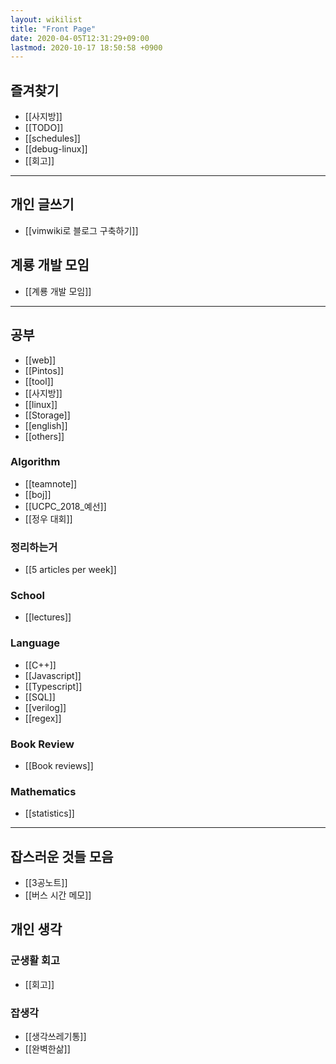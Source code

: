 ```yaml
---
layout: wikilist
title: "Front Page"
date: 2020-04-05T12:31:29+09:00
lastmod: 2020-10-17 18:50:58 +0900
---
```

## 즐겨찾기
 * [[사지방]]
 * [[TODO]]
 * [[schedules]]
 * [[debug-linux]]
 * [[회고]]

---
## 개인 글쓰기
 * [[vimwiki로 블로그 구축하기]]

## 계룡 개발 모임
 * [[계룡 개발 모임]]

---
## 공부
 * [[web]]
 * [[Pintos]]
 * [[tool]]
 * [[사지방]]
 * [[linux]]
 * [[Storage]]
 * [[english]]
 * [[others]]

### Algorithm
 * [[teamnote]]
 * [[boj]]
 * [[UCPC_2018_예선]]
 * [[정우 대회]]

### 정리하는거
 * [[5 articles per week]]

### School
 * [[lectures]]

### Language
 * [[C++]]
 * [[Javascript]]
 * [[Typescript]]
 * [[SQL]]
 * [[verilog]]
 * [[regex]]

### Book Review
 * [[Book reviews]]

### Mathematics
 * [[statistics]]

---
## 잡스러운 것들 모음
 * [[3공노트]]
 * [[버스 시간 메모]]

## 개인 생각
### 군생활 회고
 * [[회고]]

### 잡생각
 * [[생각쓰레기통]]
 * [[완벽한삶]]
